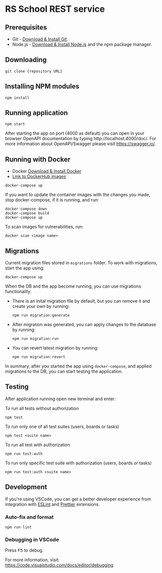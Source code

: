 # RS School REST service

## Prerequisites

- Git - [Download & Install Git](https://git-scm.com/downloads).
- Node.js - [Download & Install Node.js](https://nodejs.org/en/download/) and the npm package manager.

## Downloading

```
git clone {repository URL}
```

## Installing NPM modules

```
npm install
```

## Running application

```
npm start
```

After starting the app on port (4000 as default) you can open
in your browser OpenAPI documentation by typing http://localhost:4000/doc/.
For more information about OpenAPI/Swagger please visit https://swagger.io/.

## Running with Docker

- Docker [Download & Install Docker](https://docs.docker.com/get-docker/)
- [Link to DockerHub images](https://hub.docker.com/u/spitai)

```
docker-compose up
```

If you want to update the container images with the changes you made,
stop docker-compose, if it is running, and run:

```
docker-compose down
docker-compose build
docker-compose up
```

To scan images for vulnerabilities, run:

```
docker scan <image name>
```

## Migrations

Current migration files stored in `migrations` folder.
To work with migrations, start the app using:

```
docker-compose up
```

When the DB and the app become running, you can use migrations functionality:

- There is an inital migration file by default, but you can remove it and create your own by running:
  ```
  npm run migration:generate
  ```

- After migration was generated, you can apply changes to the database by running:
  ```
  npm run migration:run
  ```

- You can revert latest migration by running:
  ```
  npm run migration:revert
  ```

In summary, after you started the app using `docker-compose`, and applied migrations to the DB, you can start testing the application.

## Testing

After application running open new terminal and enter:

To run all tests without authorization

```
npm test
```

To run only one of all test suites (users, boards or tasks)

```
npm test <suite name>
```

To run all test with authorization

```
npm run test:auth
```

To run only specific test suite with authorization (users, boards or tasks)

```
npm run test:auth <suite name>
```

## Development

If you're using VSCode, you can get a better developer experience from integration with [ESLint](https://marketplace.visualstudio.com/items?itemName=dbaeumer.vscode-eslint) and [Prettier](https://marketplace.visualstudio.com/items?itemName=esbenp.prettier-vscode) extensions.

### Auto-fix and format

```
npm run lint
```

### Debugging in VSCode

Press <kbd>F5</kbd> to debug.

For more information, visit: https://code.visualstudio.com/docs/editor/debugging

